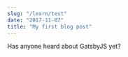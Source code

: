```yaml
---
slug: "/learn/test"
date: "2017-11-07"
title: "My first blog post"
---
```


Has anyone heard about GatsbyJS yet?
